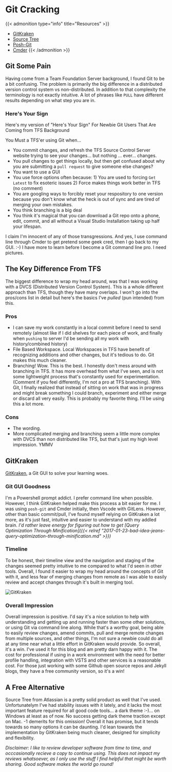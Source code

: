 # Git Cracking

{{&lt; admonition type=&#34;info&#34; title=&#34;Resources&#34; &gt;}}
- [GitKraken](http://bit.ly/2J6a4mW)
- [Source Tree](http://bit.ly/2pPQeUU)
- [Posh-Git](http://bit.ly/2pOPLm6)
- [Cmder](http://bit.ly/2GnxzpH)
{{&lt; /admonition &gt;}}

## Git Some Pain

Having come from a Team Foundation Server background, I found Git to be a bit confusing. The problem is primarily the big difference in a distributed version control system vs non-distributed. In addition to that complexity the terminology is not exactly intuitive. A lot of phrases like `PULL` have different results depending on what step you are in.

### Here&#39;s Your Sign

Here&#39;s my version of &#34;Here&#39;s Your Sign&#34; For Newbie Git Users That Are Coming from TFS Background

You Must a TFS&#39;er using Git when...

- You commit changes, and refresh the TFS Source Control Server website trying to see your changes... but nothing ... ever... changes.
- You pull changes to get things locally, but then get confused about why you are submitting a `pull request` to give someone else changes?
- You want to use a GUI
- You use force options often because: 1) You are used to forcing `Get Latest` to fix esoteric issues 2) Force makes things work better in TFS (no comment)
- You are googling ways to forcibly reset your respository to one version because you don&#39;t know what the heck is out of sync and are tired of merging your own mistakes.
- You think branching is a big deal
- You think it&#39;s magical that you can download a Git repo onto a phone, edit, commit, and all without a Visual Studio Installation taking up half your lifespan.

I claim I&#39;m innocent of any of those transgressions.
And yes, I use command line through Cmder to get pretend some geek cred, then I go back to my GUI. :-) I have more to learn before I become a Git command line pro. I need pictures.

## The Key Difference From TFS

The biggest difference to wrap my head around, was that I was working with a DVCS (Distributed Version Control System). This is a whole different approach than TFS, though they have many overlaps. I won&#39;t go into the pros/cons list in detail but here&#39;s the basics I&#39;ve *pulled* (pun intended) from this.

### Pros

- I can save my work constantly in a local commit before I need to send remotely (almost like if I did shelves for each piece of work, and finally when `pushing` to server I&#39;d be sending all my work with history/combined history)
- File Based Workspace. Local Workspaces in TFS have benefit of recognizing additions and other changes, but it&#39;s tedious to do. Git makes this much cleaner.
- Branching! Wow. This is the best. I honestly don&#39;t mess around with branching in TFS. It has more overhead from what I&#39;ve seen, and is not some lightweight process that&#39;s constantly used for experimentation. (Comment if you feel differently, I&#39;m not a pro at TFS branching). With Git, I finally realized that instead of sitting on work that was in progress and might break something I could branch, experiment and either merge or discard all very easily. This is probably my favorite thing. I&#39;ll be using this a lot more.

### Cons

- The wording.
- More complicated merging and branching seem a little more complex with DVCS than non distributed like TFS, but that&#39;s just my high level impression. YMMV

## GitKraken

[GitKraken](http://bit.ly/2J6a4mW), a Git GUI to solve your learning woes.

### Git GUI Goodness

I&#39;m a Powershell prompt addict. I prefer command line when possible.
However, I think GitKraken helped make this process a bit easier for me.
I was using `posh-git` and Cmder initially, then Vscode with GitLens.
However, other than basic commit/pull, I&#39;ve found myself relying on GitKraken a lot more, as it&#39;s just fast, intuitive and easier to understand with my addled brain.
*I&#39;d rather leave energy for figuring out how to get [Query Optimization Through Minification]({{&lt; relref &#34;2017-01-23-bad-idea-jeans-query-optimization-through-minification.md&#34; &gt;}})*

###  Timeline
To be honest, their timeline view and the navigation and staging of the changes seemed pretty intuitive to me compared to what I&#39;d seen in other tools. Overall, I found it easier to wrap my head around the concepts of Git with it, and less fear of merging changes from remote as I was able to easily review and accept changes through it&#39;s built in merging tool.

![GitKraken](/images/2018-03-26_9-08-39-GitKrakenTimeline.png)

### Overall Impression

Overall impression is positive. I&#39;d say it&#39;s a nice solution to help with understanding and getting up and running faster than some other solutions, or using Git via command line along. While that&#39;s a worthy goal, being able to easily review changes, amend commits, pull and merge remote changes from multiple sources, and other things, I&#39;m not sure a newbie could do all at any time near what a little effort in GitKraken would provide. So overall, it&#39;s a win. I&#39;ve used it for this blog and am pretty darn happy with it. The cost for professional if using in a work environment with the need for better profile handling, integration with VSTS and other services is a reasonable cost. For those just working with some Github open source repos and Jekyll blogs, they have a free community version, so it&#39;s a win!

## A Free Alternative

Source Tree from Atlassian is a pretty solid product as well that I&#39;ve used. Unfortunatelym I&#39;ve had stability issues with it lately, and it lacks the most important feature required for all good code tools... a dark theme :-)... on Windows at least as of now. No success getting dark theme traction except on Mac. -1 demerits for this omission! Overall it has promise, but it tends towards so many options it can be daunting. I&#39;d lean towards the implementation by GitKraken being much cleaner, designed for simplicity and flexibility.

*Disclaimer: I like to review developer software from time to time, and occcasionally recieve a copy to continue using. This does not impact my reviews whatsoever, as I only use the stuff I find helpful that might be worth sharing. Good software makes the world go round!*

